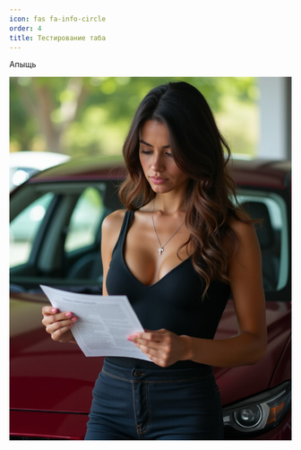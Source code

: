 ```yaml
---
icon: fas fa-info-circle
order: 4
title: Тестирование таба
---
```



Апыщь

![](assets/images/2023-02-01-manuals/tim.04.10.2024.16.38.59.jpg)